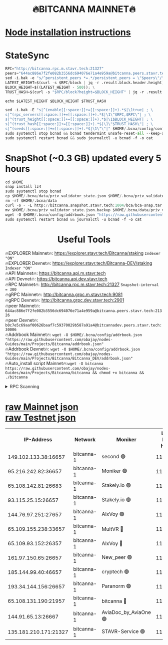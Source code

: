 <h1 align="center"> 🔥BITCANNA MAINNET🔥</h1>


[Node installation instructions](https://github.com/obajay/nodes-Guides/tree/main/Projects/Bitcanna)
=

# StateSync
```python
RPC="http://bitcanna.rpc.m.stavr.tech:21327"
peers="644ac886e7f2fe082b3556dc694076e71a4e959a@bitcanna.peers.stavr.tech:21326"
sed -i.bak -e "s/^persistent_peers *=.*/persistent_peers = \"$peers\"/" $HOME/.bcna/config/config.toml
LATEST_HEIGHT=$(curl -s $RPC/block | jq -r .result.block.header.height); \
BLOCK_HEIGHT=$((LATEST_HEIGHT - 500)); \
TRUST_HASH=$(curl -s "$RPC/block?height=$BLOCK_HEIGHT" | jq -r .result.block_id.hash)

echo $LATEST_HEIGHT $BLOCK_HEIGHT $TRUST_HASH

sed -i.bak -E "s|^(enable[[:space:]]+=[[:space:]]+).*$|\1true| ; \
s|^(rpc_servers[[:space:]]+=[[:space:]]+).*$|\1\"$RPC,$RPC\"| ; \
s|^(trust_height[[:space:]]+=[[:space:]]+).*$|\1$BLOCK_HEIGHT| ; \
s|^(trust_hash[[:space:]]+=[[:space:]]+).*$|\1\"$TRUST_HASH\"| ; \
s|^(seeds[[:space:]]+=[[:space:]]+).*$|\1\"\"|" $HOME/.bcna/config/config.toml
sudo systemctl stop bcnad && bcnad tendermint unsafe-reset-all --keep-addr-book
sudo systemctl restart bcnad && sudo journalctl -u bcnad -f -o cat
```
# SnapShot (~0.3 GB) updated every 5 hours
```python
cd $HOME
snap install lz4
sudo systemctl stop bcnad
cp $HOME/.bcna/data/priv_validator_state.json $HOME/.bcna/priv_validator_state.json.backup
rm -rf $HOME/.bcna/data
curl -o - -L http://bitcanna.snapshot.stavr.tech:1004/bca/bca-snap.tar.lz4 | lz4 -c -d - | tar -x -C $HOME/.bcna --strip-components 2
mv $HOME/.bcna/priv_validator_state.json.backup $HOME/.bcna/data/priv_validator_state.json
wget -O $HOME/.bcna/config/addrbook.json "https://raw.githubusercontent.com/obajay/nodes-Guides/main/Projects/Bitcanna/addrbook.json"
sudo systemctl restart bcnad && journalctl -u bcnad -f -o cat
```

 <h1 align="center"> Useful Tools</h1>

🔥EXPLORER Mainnet🔥:    https://explorer.stavr.tech/Bitcanna/staking          `Indexer "ON"` \
🔥EXPLORER Devnet🔥:     https://explorer.stavr.tech/Bitcanna-DEV/staking     `Indexer "ON"` \
🔥API Mainnet🔥:         https://bitcanna.api.m.stavr.tech \
🔥API Devnet🔥:          https://bitcanna.api.dev.stavr.tech \
🔥RPC Mainnet🔥:         http://bitcanna.rpc.m.stavr.tech:21327         `Snapshot-interval = 300` \
🔥gRPC Mainnet🔥:        http://bitcanna.grpc.m.stavr.tech:9081 \
🔥gRPC Devnet🔥:         http://bitcanna.grpc.dev.stavr.tech:2901 \
🔥peer Mainnet🔥:        `644ac886e7f2fe082b3556dc694076e71a4e959a@bitcanna.peers.stavr.tech:21326` \
🔥peer Devnet🔥:         `b0c7e5c69aaf00626baaf7c59370029b587a91a4@bitcannadev.peers.stavr.tech:30006` \
🔥Addrbook Mainnet🔥:    ```wget -O $HOME/.bcna/config/addrbook.json "https://raw.githubusercontent.com/obajay/nodes-Guides/main/Projects/Bitcanna/addrbook.json"``` \
🔥Addrbook Devnet🔥:    ```wget -O $HOME/.bcna/config/addrbook.json "https://raw.githubusercontent.com/obajay/nodes-Guides/main/Projects/Bitcanna/Bitcanna_DEV/addrbook.json"``` \
🔥Auto_install script Mainnet🔥:```wget -O bitcanna https://raw.githubusercontent.com/obajay/nodes-Guides/main/Projects/Bitcanna/bitcanna && chmod +x bitcanna && ./bitcanna```



<details>
<summary>RPC Scanning</summary>

<h2 align="center"> We scan nodes in real time every 4 hours. And we provide the final result of RPC endpoints.
We cannot influence the operation of these nodes in any way. </h2>


```python
If Voting Power is higher than 0 --> then the Node is a validator of the network and may be subject to attack and be a potential threat to the chain.
```
```python
We marked such validators with a red symbol
```

</details>

[raw Mainnet json](https://rpc-check.bcam.stavr.tech/bcam/rpc-bcam-result.json) \
[raw Testnet json](https://github.com/obajay/StateSync-snapshots/tree/main/Projects/Bitcanna/Rpc-Check-Testnet)
=



<table><tr><th>IP-Address</th><th>Network</th><th>Moniker</th><th>Latest Block Height</th><th>Earliest Block Height</th><th>Catching Up</th><th>Tx Index</th><th>Voting Power</th><th>Scan Time</th></tr><tr><td>149.102.133.38:16657</td><td>bitcanna-1</td><td>second 🟢</td><td>11785370</td><td>1</td><td>False</td><td>on</td><td>0</td><td>2023-12-22T06:44:35.184183232UTC</td></tr><tr><td>95.216.242.82:36657</td><td>bitcanna-1</td><td>Moniker 🟢</td><td>11785361</td><td>5776907</td><td>False</td><td>on</td><td>0</td><td>2023-12-22T06:43:38.369351891UTC</td></tr><tr><td>65.108.142.81:26683</td><td>bitcanna-1</td><td>Stakely.io 🟢</td><td>11785365</td><td>6152001</td><td>False</td><td>on</td><td>0</td><td>2023-12-22T06:44:01.922001288UTC</td></tr><tr><td>93.115.25.15:26657</td><td>bitcanna-1</td><td>Stakely.io 🟢</td><td>11785364</td><td>6520001</td><td>False</td><td>on</td><td>0</td><td>2023-12-22T06:43:55.310826402UTC</td></tr><tr><td>144.76.97.251:27657</td><td>bitcanna-1</td><td>AlxVoy 🟢</td><td>11785368</td><td>8805201</td><td>False</td><td>on</td><td>0</td><td>2023-12-22T06:44:25.513510147UTC</td></tr><tr><td>65.109.155.238:33657</td><td>bitcanna-1</td><td>MultVR 🔴</td><td>11785366</td><td>9933415</td><td>False</td><td>on</td><td>350186</td><td>2023-12-22T06:44:09.005968257UTC</td></tr><tr><td>65.109.93.152:26357</td><td>bitcanna-1</td><td>AlxVoy 🔴</td><td>11785370</td><td>10824001</td><td>False</td><td>on</td><td>1391603</td><td>2023-12-22T06:44:35.857441878UTC</td></tr><tr><td>161.97.150.65:26657</td><td>bitcanna-1</td><td>New_peer 🟢</td><td>11785365</td><td>11334001</td><td>False</td><td>on</td><td>0</td><td>2023-12-22T06:44:02.345706928UTC</td></tr><tr><td>185.144.99.40:46657</td><td>bitcanna-1</td><td>cryptech 🟢</td><td>11785360</td><td>11528001</td><td>False</td><td>on</td><td>0</td><td>2023-12-22T06:43:35.996300309UTC</td></tr><tr><td>193.34.144.156:26657</td><td>bitcanna-1</td><td>Paranorm 🟢</td><td>11785366</td><td>11645501</td><td>False</td><td>on</td><td>0</td><td>2023-12-22T06:44:13.810071626UTC</td></tr><tr><td>65.108.131.190:21957</td><td>bitcanna-1</td><td>bitcanna 🔴</td><td>11785366</td><td>11685366</td><td>False</td><td>on</td><td>408529</td><td>2023-12-22T06:44:13.520147196UTC</td></tr><tr><td>144.91.65.13:26667</td><td>bitcanna-1</td><td>AviaDoc_by_AviaOne 🟢</td><td>11785366</td><td>11780001</td><td>False</td><td>on</td><td>0</td><td>2023-12-22T06:44:20.656480423UTC</td></tr><tr><td>135.181.210.171:21327</td><td>bitcanna-1</td><td>STAVR-Service 🟢</td><td>11785368</td><td>11784001</td><td>False</td><td>on</td><td>0</td><td>2023-12-22T06:44:25.188916296UTC</td></tr></table>
